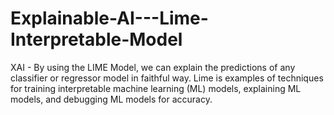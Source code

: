 # Explainable-AI---Lime-Interpretable-Model
XAI - By using the LIME Model, we can explain the predictions of any classifier or regressor model in faithful way. Lime is examples of techniques for training interpretable machine learning (ML) models, explaining ML models, and debugging ML models for accuracy.
